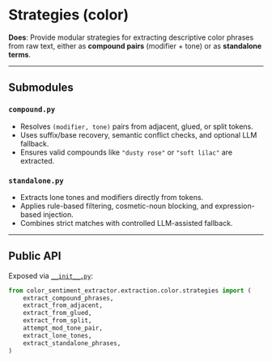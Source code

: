 # Strategies (color)

**Does**: Provide modular strategies for extracting descriptive color phrases  
from raw text, either as **compound pairs** (modifier + tone) or as **standalone terms**.

---

## Submodules

### `compound.py`
- Resolves `(modifier, tone)` pairs from adjacent, glued, or split tokens.
- Uses suffix/base recovery, semantic conflict checks, and optional LLM fallback.
- Ensures valid compounds like `"dusty rose"` or `"soft lilac"` are extracted.

### `standalone.py`
- Extracts lone tones and modifiers directly from tokens.
- Applies rule-based filtering, cosmetic-noun blocking, and expression-based injection.
- Combines strict matches with controlled LLM-assisted fallback.

---

## Public API

Exposed via [`__init__.py`](./__init__.py):

```python
from color_sentiment_extractor.extraction.color.strategies import (
    extract_compound_phrases,
    extract_from_adjacent,
    extract_from_glued,
    extract_from_split,
    attempt_mod_tone_pair,
    extract_lone_tones,
    extract_standalone_phrases,
)
